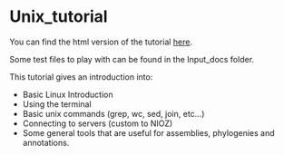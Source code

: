# Unix_tutorial

You can find the html version of the tutorial [here](https://ndombrowski.github.io/Unix_tutorial).

Some test files to play with can be found in the Input_docs folder.

This tutorial gives an introduction into:

- Basic Linux Introduction
- Using the terminal
- Basic unix commands (grep, wc, sed, join, etc...)
- Connecting to servers (custom to NIOZ)
- Some general tools that are useful for assemblies, phylogenies and annotations.
